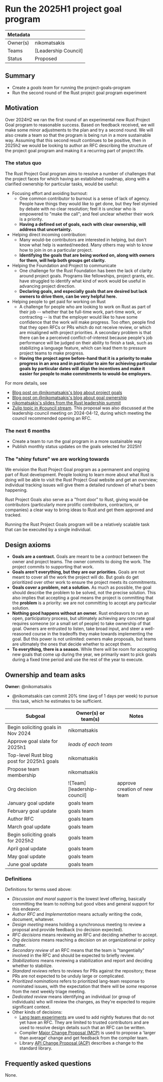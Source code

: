 # Run the 2025H1 project goal program

| Metadata |                      |
|----------|----------------------|
| Owner(s) | nikomatsakis         |
| Teams    | [Leadership Council] |
| Status   | Proposed             |

## Summary

* Create a *goals team* for running the project-goals-program
* Run the second round of the Rust project goal program experiment

## Motivation

Over 2024H2 we ran the first round of an experimental new Rust Project Goal program to reasonable success. Based on feedback received, we will make some minor adjustments to the plan and try a second round. We will also create a team so that the program is being run in a more sustainable way. Assuming that this second result continues to be positive, then in 2025h2 we would be looking to author an RFC describing the structure of the project goal program and making it a recurring part of project life.

### The status quo

The Rust Project Goal program aims to resolve a number of challenges that the project faces for which having an established roadmap, along with a clarified ownership for particular tasks, would be useful:

* Focusing effort and avoiding burnout:
    * One common contributor to burnout is a sense of lack of agency. People have things they would like to get done, but they feel stymied by debate with no clear resolution; feel it is unclear who is empowered to "make the call"; and feel unclear whether their work is a priority.
    * **Having a defined set of goals, each with clear ownership, will address that uncertainty.**
* Helping direct incoming contribution:
    * Many would-be contributors are interested in helping, but don't know what help is wanted/needed. Many others may wish to know how to join in on a particular project. 
    * **Identifying the goals that are being worked on, along with owners for them, will help both groups get clarity.**
* Helping the Foundation and Project to communicate
    * One challenge for the Rust Foundation has been the lack of clarity around project goals. Programs like fellowships, project grants, etc. have struggled to identify what kind of work would be useful in advancing project direction.
    * **Declaring goals, and especially goals that are desired but lack owners to drive them, can be very helpful here.**
* Helping people to get paid for working on Rust
    * A challenge for people who are looking to work on Rust as part of their job -- whether that be full-time work, part-time work, or contracting -- is that the employer would like to have some confidence that the work will make progress. Too often, people find that they open RFCs or PRs which do not receive review, or which are misaligned with project priorities. A secondary problem is that there can be a perceived conflict-of-interest because people's job performance will be judged on their ability to finish a task, such as stabilizing a language feature, which can lead them to pressure project teams to make progress.
    * **Having the project agree before-hand that it is a priority to make progress in an area and in particular to aim for achieving particular goals by particular dates will align the incentives and make it easier for people to make commitments to would-be employers.**

For more details, see

* [Blog post on @nikomatsakis's blog about project goals](https://smallcultfollowing.com/babysteps/blog/2023/11/28/project-goals/)
* [Blog post on @nikomatsakis's blog about goal ownership](https://smallcultfollowing.com/babysteps/blog/2024/04/05/ownership-in-rust/)
* [nikomatsakis's slides from the Rust leadership summit](https://github.com/nikomatsakis/team-goals-2024)
* [Zulip topic in #council stream](https://rust-lang.zulipchat.com/#narrow/stream/392734-council/topic/Project.2Fteam.20goals). This proposal was also discussed at the leadership council meeting on 2024-04-12, during which meeting the council recommended opening an RFC.

### The next 6 months

* Create a team to run the goal program in a more sustainable way
* Publish monthly status updates on the goals selected for 2025h1

### The "shiny future" we are working towards

We envision the Rust Project Goal program as a permanent and ongoing part of Rust development. People looking to learn more about what Rust is doing will be able to visit the Rust Project Goal website and get an overview; individual tracking issues will give them a detailed rundown of what's been happening.

Rust Project Goals also serve as a "front door" to Rust, giving would-be contributors (particularly more prolific contributors, contractors, or companies) a clear way to bring ideas to Rust and get them approved and tracked.

Running the Rust Project Goals program will be a relatively scalable task that can be executed by a single individual.

## Design axioms

* **Goals are a contract.** Goals are meant to be a *contract* between the owner and project teams. The owner commits to doing the work. The project commits to supporting that work. 
* **Goals aren't everything, but they are our priorities.** Goals are not meant to cover all the work the project will do. But goals do get prioritized over other work to ensure the project meets its commitments.
* **Goals cover a problem, not a solution.** As much as possible, the goal should describe the problem to be solved, not the precise solution. This also implies that accepting a goal means the project is committing that the **problem** is a priority: we are not committing to accept any particular solution.
* **Nothing good happens without an owner.** Rust endeavors to run an open, participatory process, but ultimately achieving any concrete goal requires someone (or a small set of people) to take ownership of that goal. Owners are entrusted to listen, take broad input, and steer a well-reasoned course in the tradeoffs they make towards implementing the goal. But this power is not unlimited: owners make proposals, but teams are ultimately the ones that decide whether to accept them.
* **To everything, there is a season.** While there will be room for accepting new goals that come up during the year, we primarily want to pick goals during a fixed time period and use the rest of the year to execute.

## Ownership and team asks

**Owner:** @nikomatsakis

* @nikomatsakis can commit 20% time (avg of 1 days per week) to pursue this task, which he estimates to be sufficient.

| Subgoal                                   | Owner(s) or team(s)          | Notes                        |
|-------------------------------------------|------------------------------|------------------------------|
| Begin soliciting goals in Nov 2024        | nikomatsakis                 |                              |
| Approve goal slate for 2025h1             | *leads of each team*         |                              |
| Top-level Rust blog post for 2025h1 goals | nikomatsakis                 |                              |
| Propose team membership                   | nikomatsakis                 |                              |
| Org decision                              | ![Team] [leadership-council] | approve creation of new team |
| January goal update                       | goals team                   |                              |
| February goal update                      | goals team                   |                              |
| Author RFC                                | goals team                   |                              |
| March goal update                         | goals team                   |                              |
| Begin soliciting goals for 2025h2         | goals team                   |                              |
| April goal update                         | goals team                   |                              |
| May goal update                           | goals team                   |                              |
| June goal update                          | goals team                   |                              |

### Definitions

Definitions for terms used above:

* *Discussion and moral support* is the lowest level offering, basically committing the team to nothing but good vibes and general support for this endeavor.
* *Author RFC* and *Implementation* means actually writing the code, document, whatever.
* *Design meeting* means holding a synchronous meeting to review a proposal and provide feedback (no decision expected).
* *RFC decisions* means reviewing an RFC and deciding whether to accept.
* *Org decisions* means reaching a decision on an organizational or policy matter.
* *Secondary review* of an RFC means that the team is "tangentially" involved in the RFC and should be expected to briefly review.
* *Stabilizations* means reviewing a stabilization and report and deciding whether to stabilize.
* *Standard reviews* refers to reviews for PRs against the repository; these PRs are not expected to be unduly large or complicated.
* *Prioritized nominations* refers to prioritized lang-team response to nominated issues, with the expectation that there will be *some* response from the next weekly triage meeting.
* *Dedicated review* means identifying an individual (or group of individuals) who will review the changes, as they're expected to require significant context.
* Other kinds of decisions:
    * [Lang team experiments](https://lang-team.rust-lang.org/how_to/experiment.html) are used to add nightly features that do not yet have an RFC. They are limited to trusted contributors and are used to resolve design details such that an RFC can be written.
    * Compiler [Major Change Proposal (MCP)](https://forge.rust-lang.org/compiler/mcp.html) is used to propose a 'larger than average' change and get feedback from the compiler team.
    * Library [API Change Proposal (ACP)](https://std-dev-guide.rust-lang.org/development/feature-lifecycle.html) describes a change to the standard library.

## Frequently asked questions

None.